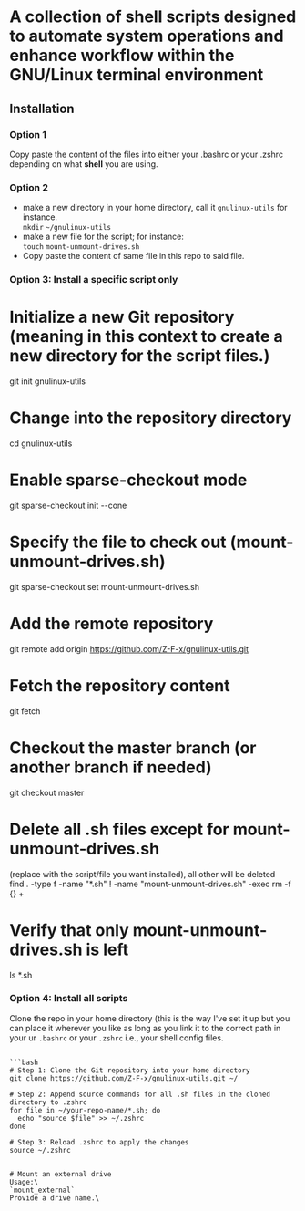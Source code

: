 # A collection of shell scripts designed to automate system operations and enhance workflow within the GNU/Linux terminal environment

## Installation
### Option 1
Copy paste the content of the files into either your .bashrc or your .zshrc depending on what **shell** you are using.

### Option 2
- make a new directory in your home directory, call it `gnulinux-utils` for instance.\
`mkdir` `~/gnulinux-utils`
- make a new file for the script; for instance:\
`touch` `mount-unmount-drives.sh`
- Copy paste the content of same file in this repo to said file.

### Option 3: Install a specific script only 
# Initialize a new Git repository (meaning in this context to create a new directory for the script files.)
git init gnulinux-utils 

# Change into the repository directory
cd gnulinux-utils

# Enable sparse-checkout mode
git sparse-checkout init --cone

# Specify the file to check out (mount-unmount-drives.sh)
git sparse-checkout set mount-unmount-drives.sh

# Add the remote repository
git remote add origin https://github.com/Z-F-x/gnulinux-utils.git

# Fetch the repository content
git fetch

# Checkout the master branch (or another branch if needed)
git checkout master

# Delete all .sh files except for mount-unmount-drives.sh 
(replace with the script/file you want installed), all other will be deleted\
find . -type f -name "*.sh" ! -name "mount-unmount-drives.sh" -exec rm -f {} +

# Verify that only mount-unmount-drives.sh is left
ls *.sh


### Option 4: Install all scripts  
Clone the repo in your home directory (this is the way I've set it up but you can place it wherever you like as long as you link it to the correct path in your ur `.bashrc` or your `.zshrc` i.e., your shell config files.
```git clone https://github.com/Z-F-x/gnulinux-utils.git/mount-unmount-drives.sh ~/

```bash
# Step 1: Clone the Git repository into your home directory
git clone https://github.com/Z-F-x/gnulinux-utils.git ~/

# Step 2: Append source commands for all .sh files in the cloned directory to .zshrc
for file in ~/your-repo-name/*.sh; do
  echo "source $file" >> ~/.zshrc
done

# Step 3: Reload .zshrc to apply the changes
source ~/.zshrc


# Mount an external drive 
Usage:\
`mount_external`
Provide a drive name.\
